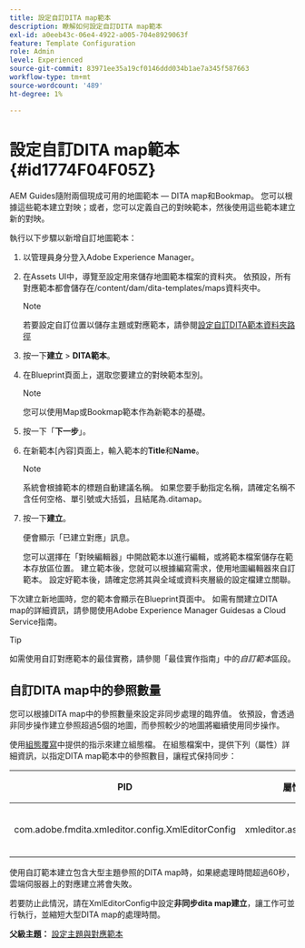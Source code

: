 ```yaml
---
title: 設定自訂DITA map範本
description: 瞭解如何設定自訂DITA map範本
exl-id: a0eeb43c-06e4-4922-a005-704e8929063f
feature: Template Configuration
role: Admin
level: Experienced
source-git-commit: 83971ee35a19cf0146ddd034b1ae7a345f587663
workflow-type: tm+mt
source-wordcount: '489'
ht-degree: 1%

---
```


# 設定自訂DITA map範本 {#id1774F04F05Z}

AEM Guides隨附兩個現成可用的地圖範本 — DITA map和Bookmap。 您可以根據這些範本建立對映；或者，您可以定義自己的對映範本，然後使用這些範本建立新的對映。

執行以下步驟以新增自訂地圖範本：

1. 以管理員身分登入Adobe Experience Manager。

1. 在Assets UI中，導覽至設定用來儲存地圖範本檔案的資料夾。 依預設，所有對應範本都會儲存在/content/dam/dita-templates/maps資料夾中。

   >[!NOTE]
   >
   > 若要設定自訂位置以儲存主題或對應範本，請參閱[設定自訂DITA範本資料夾路徑](conf-template-tags-custom-dita-topic-template.md#id191LCF0095Z)

1. 按一下&#x200B;**建立** \> **DITA範本**。

1. 在Blueprint頁面上，選取您要建立的對映範本型別。

   >[!NOTE]
   >
   > 您可以使用Map或Bookmap範本作為新範本的基礎。

1. 按一下「**下一步**」。

1. 在新範本[內容]頁面上，輸入範本的&#x200B;**Title**&#x200B;和&#x200B;**Name**。

   >[!NOTE]
   >
   > 系統會根據範本的標題自動建議名稱。 如果您要手動指定名稱，請確定名稱不含任何空格、單引號或大括弧，且結尾為.ditamap。

1. 按一下&#x200B;**建立**。

   便會顯示「已建立對應」訊息。

   您可以選擇在「對映編輯器」中開啟範本以進行編輯，或將範本檔案儲存在範本存放區位置。 建立範本後，您就可以根據編寫需求，使用地圖編輯器來自訂範本。 設定好範本後，請確定您將其與全域或資料夾層級的設定檔建立關聯。


下次建立新地圖時，您的範本會顯示在Blueprint頁面中。 如需有關建立DITA map的詳細資訊，請參閱使用Adobe Experience Manager Guidesas a Cloud Service指南。

>[!TIP]
>
> 如需使用自訂對應範本的最佳實務，請參閱「最佳實作指南」中的&#x200B;*自訂範本*&#x200B;區段。


## 自訂DITA map中的參照數量

您可以根據DITA map中的參照數量來設定非同步處理的臨界值。 依預設，會透過非同步操作建立參照超過5個的地圖，而參照較少的地圖將繼續使用同步操作。


使用[組態覆寫](download-install-additional-config-override.md#)中提供的指示來建立組態檔。 在組態檔案中，提供下列（屬性）詳細資訊，以指定DITA map範本中的參照數目，讓程式保持同步：

| PID | 屬性索引鍵 | 屬性值 |
|---|------------|--------------|
| com.adobe.fmdita.xmleditor.config.XmlEditorConfig | xmleditor.asyncmapcreation | > 0 <br> **預設值**： 5 |

使用自訂範本建立包含大型主題參照的DITA map時，如果總處理時間超過60秒，雲端伺服器上的對應建立將會失敗。

若要防止此情況，請在XmlEditorConfig中設定&#x200B;**非同步dita map建立**，讓工作可並行執行，並縮短大型DITA map的處理時間。

**父級主題：** [設定主題與對應範本](conf-template-tags.md)
